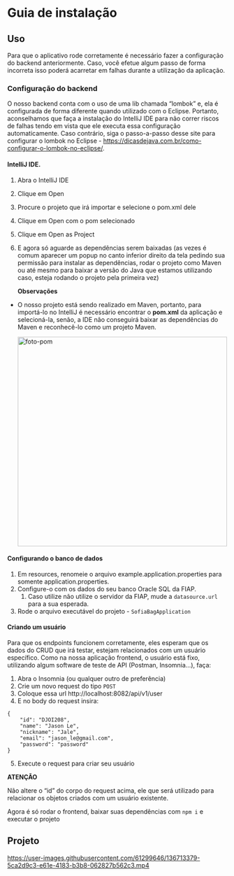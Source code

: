 # Guia de instalação

## Uso

Para que o aplicativo rode corretamente é necessário fazer a configuração do backend anteriormente. Caso, você efetue algum passo de forma incorreta isso poderá acarretar em falhas durante a utilização da aplicação.


### Configuração do backend

O nosso backend conta com o uso de uma lib chamada “lombok” e, ela é configurada de forma diferente quando utilizado com o Eclipse. Portanto, aconselhamos que faça a instalação do IntelliJ IDE para não correr riscos de falhas tendo em vista que ele executa essa configuração automaticamente. Caso contrário, siga o passo-a-passo desse site para configurar o lombok no Eclipse - https://dicasdejava.com.br/como-configurar-o-lombok-no-eclipse/.

#### IntelliJ IDE.

1. Abra o IntelliJ IDE
2. Clique em Open
3. Procure o projeto que irá importar e selecione o pom.xml dele
4. Clique em Open com o pom selecionado
5. Clique em Open as Project
6. E agora só aguarde as dependências serem baixadas (as vezes é comum aparecer um popup no canto inferior direito da tela pedindo sua permissão para instalar as dependências, rodar o projeto como Maven ou até mesmo para baixar a versão do Java que estamos utilizando caso, esteja rodando o projeto pela primeira vez)


   **Observações**

- O nosso projeto está sendo realizado em Maven, portanto, para importá-lo no IntelliJ é necessário encontrar o **pom.xml** da aplicação e selecioná-la, senão, a IDE não conseguirá baixar as dependências do Maven e reconhecê-lo como um projeto Maven.

   <img width="479" alt="foto-pom" src="https://user-images.githubusercontent.com/61299646/136713290-f15b09a0-4cde-401f-b49b-d4c21727845d.png">

#### Configurando o banco de dados

1. Em resources, renomeie o arquivo example.application.properties para somente application.properties.
2. Configure-o com os dados do seu banco Oracle SQL da FIAP.
   1. Caso utilize não utilize o servidor da FIAP, mude a `datasource.url` para a sua esperada.
3. Rode o arquivo executável do projeto - `SofiaBagApplication`

#### Criando um usuário

Para que os endpoints funcionem corretamente, eles esperam que os dados do CRUD que irá testar, estejam relacionados com um usuário específico. Como na nossa aplicação frontend, o usuário está fixo, utilizando algum software de teste de API (Postman, Insomnia…), faça:

1. Abra o Insomnia (ou qualquer outro de preferência)
2. Crie um novo request do tipo `POST`
3. Coloque essa url http://localhost:8082/api/v1/user
4. E no body do request insira:

```
{
    "id": "DJOI208",
    "name": "Jason Le",
    "nickname": "Jale",
    "email": "jason_le@gmail.com",
    "password": "password"
}
```

5. Execute o request para criar seu usuário

**ATENÇÃO**

Não altere o “id” do corpo do request acima, ele que será utilizado para relacionar os objetos criados com um usuário existente.


Agora é só rodar o frontend, baixar suas dependências com `npm i` e executar o projeto


## Projeto

https://user-images.githubusercontent.com/61299646/136713379-5ca2d9c3-e61e-4183-b3b8-062827b562c3.mp4


